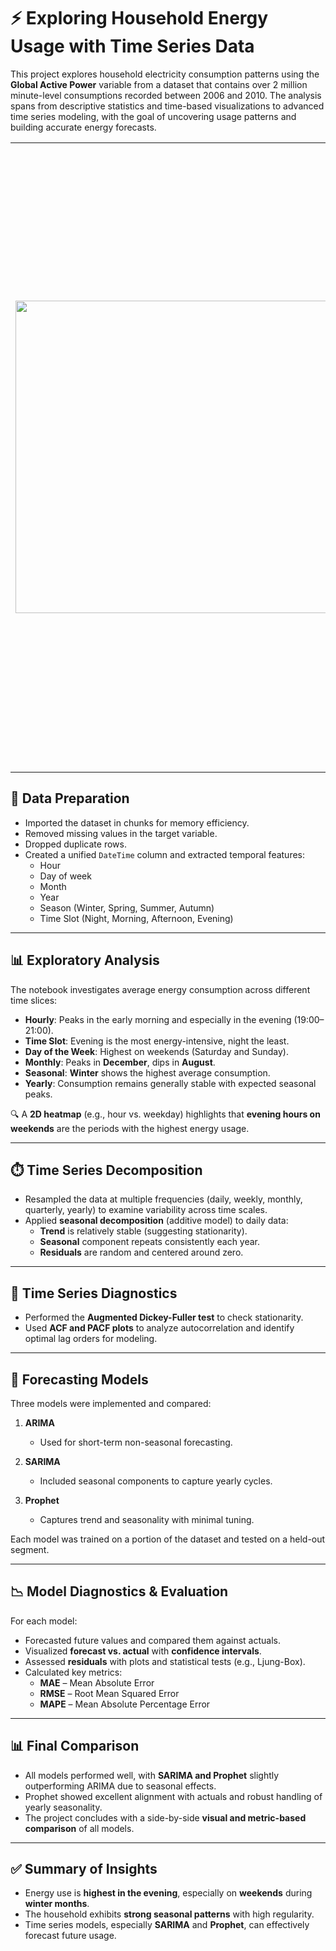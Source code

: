 # ⚡ Exploring Household Energy Usage with Time Series Data

This project explores household electricity consumption patterns using the **Global Active Power** variable from a dataset that contains over 2 million minute-level consumptions recorded between 2006 and 2010. The analysis spans from descriptive statistics and time-based visualizations to advanced time series modeling, with the goal of uncovering usage patterns and building accurate energy forecasts.

<table>
  <tr>
    <td><img src="https://github.com/user-attachments/assets/34f91798-2c55-4628-ae57-2cb0833881a2" width="500" height="500"/></td>
    <td><img src="https://github.com/user-attachments/assets/fa322e70-e450-41c8-9613-26aa64bb8166" width="500" height="1000"/></td>
  </tr>
</table>


## 🧹 Data Preparation

- Imported the dataset in chunks for memory efficiency.
- Removed missing values in the target variable.
- Dropped duplicate rows.
- Created a unified `DateTime` column and extracted temporal features:
  - Hour
  - Day of week
  - Month
  - Year
  - Season (Winter, Spring, Summer, Autumn)
  - Time Slot (Night, Morning, Afternoon, Evening)

---

## 📊 Exploratory Analysis

The notebook investigates average energy consumption across different time slices:

- **Hourly**: Peaks in the early morning and especially in the evening (19:00–21:00).
- **Time Slot**: Evening is the most energy-intensive, night the least.
- **Day of the Week**: Highest on weekends (Saturday and Sunday).
- **Monthly**: Peaks in **December**, dips in **August**.
- **Seasonal**: **Winter** shows the highest average consumption.
- **Yearly**: Consumption remains generally stable with expected seasonal peaks.

🔍 A **2D heatmap** (e.g., hour vs. weekday) highlights that **evening hours on weekends** are the periods with the highest energy usage.

---

## ⏱️ Time Series Decomposition

- Resampled the data at multiple frequencies (daily, weekly, monthly, quarterly, yearly) to examine variability across time scales.
- Applied **seasonal decomposition** (additive model) to daily data:
  - **Trend** is relatively stable (suggesting stationarity).
  - **Seasonal** component repeats consistently each year.
  - **Residuals** are random and centered around zero.

---

## 🧪 Time Series Diagnostics

- Performed the **Augmented Dickey-Fuller test** to check stationarity.
- Used **ACF and PACF plots** to analyze autocorrelation and identify optimal lag orders for modeling.

---

## 🔮 Forecasting Models

Three models were implemented and compared:

1. **ARIMA**
   - Used for short-term non-seasonal forecasting.

2. **SARIMA**
   - Included seasonal components to capture yearly cycles.

3. **Prophet**
   - Captures trend and seasonality with minimal tuning.

Each model was trained on a portion of the dataset and tested on a held-out segment.

---

## 📉 Model Diagnostics & Evaluation

For each model:

- Forecasted future values and compared them against actuals.
- Visualized **forecast vs. actual** with **confidence intervals**.
- Assessed **residuals** with plots and statistical tests (e.g., Ljung-Box).
- Calculated key metrics:
  - **MAE** – Mean Absolute Error
  - **RMSE** – Root Mean Squared Error
  - **MAPE** – Mean Absolute Percentage Error

---

## 📊 Final Comparison

- All models performed well, with **SARIMA and Prophet** slightly outperforming ARIMA due to seasonal effects.
- Prophet showed excellent alignment with actuals and robust handling of yearly seasonality.
- The project concludes with a side-by-side **visual and metric-based comparison** of all models.

---

## ✅ Summary of Insights

- Energy use is **highest in the evening**, especially on **weekends** during **winter months**.
- The household exhibits **strong seasonal patterns** with high regularity.
- Time series models, especially **SARIMA** and **Prophet**, can effectively forecast future usage.

